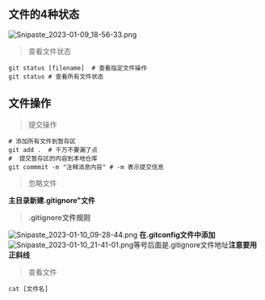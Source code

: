 ## 文件的4种状态
![Snipaste_2023-01-09_18-56-33.png](https://cdn.nlark.com/yuque/0/2023/png/34325414/1673261804216-6918f4df-80bf-42f8-b499-f2a5b777e1bf.png#averageHue=%2357ac5f&clientId=u05568bf9-85a2-4&crop=0&crop=0&crop=1&crop=1&from=ui&id=u9d8916fd&margin=%5Bobject%20Object%5D&name=Snipaste_2023-01-09_18-56-33.png&originHeight=222&originWidth=919&originalType=binary&ratio=1&rotation=0&showTitle=false&size=218604&status=done&style=none&taskId=uf01111f4-52d2-4399-9b09-6ba6bda7610&title=)
> 查看文件状态

```git
git status [filename]  # 查看指定文件操作
git status # 查看所有文件状态
```
## 文件操作
> 提交操作

```git
# 添加所有文件到暂存区
git add .  # 千万不要漏了点
#  提交暂存区的内容到本地仓库
git commmit -m "注释消息内容" # -m 表示提交信息
```

> 忽略文件

**主目录新建.gitignore"文件**
> **.gitignore文件规则**

![Snipaste_2023-01-10_09-28-44.png](https://cdn.nlark.com/yuque/0/2023/png/34325414/1673314135490-4d5a7dcd-ff37-49b6-bb04-0df35ddbfa74.png#averageHue=%23eef0f0&clientId=u05568bf9-85a2-4&crop=0&crop=0&crop=1&crop=1&from=ui&id=u39174bc1&margin=%5Bobject%20Object%5D&name=Snipaste_2023-01-10_09-28-44.png&originHeight=325&originWidth=889&originalType=binary&ratio=1&rotation=0&showTitle=false&size=196281&status=done&style=none&taskId=u3d81ced6-4b1a-46c7-b8bd-d5feba1d968&title=)
**在.gitconfig文件中添加**
![Snipaste_2023-01-10_21-41-01.png](https://cdn.nlark.com/yuque/0/2023/png/34325414/1673358084132-1d1c0816-f09c-45e2-ba17-e269067727c5.png#averageHue=%23d4d3cc&clientId=u5ac72c15-4b68-4&crop=0&crop=0&crop=1&crop=1&from=ui&id=ude6eff22&margin=%5Bobject%20Object%5D&name=Snipaste_2023-01-10_21-41-01.png&originHeight=38&originWidth=143&originalType=binary&ratio=1&rotation=0&showTitle=false&size=4626&status=done&style=none&taskId=uda13f604-d84c-4f32-963d-d5d41b74e73&title=)等号后面是.gitignore文件地址**注意要用正斜线**

> 查看文件

```git
cat [文件名]
```


